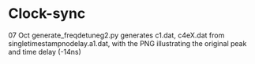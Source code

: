 # Clock-sync
 
07 Oct
generate_freqdetuneg2.py generates c1.dat, c4eX.dat from singletimestampnodelay.a1.dat, with the PNG illustrating the original peak and time delay (-14ns)
